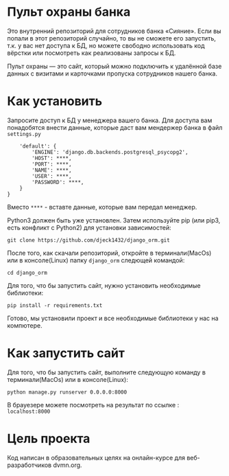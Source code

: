 # Пульт охраны банка
Это внутренний репозиторий для сотрудников банка «Сияние». Если вы попали в этот репозиторий случайно, то вы не сможете его запустить, т.к. у вас нет доступа к БД, но можете свободно использовать код вёрстки или посмотреть как реализованы запросы к БД.

Пульт охраны — это сайт, который можно подключить к удалённой базе данных с визитами и карточками пропуска сотрудников нашего банка.

# Как установить
Запросите доступ к БД у менеджера вашего банка. Для доступа вам понадобятся внести данные, которые даст вам мендержер банка в файл
```settings.py``` <br>
```DATABASES = {
    'default': {
        'ENGINE': 'django.db.backends.postgresql_psycopg2',
        'HOST': ****,
        'PORT': ****,
        'NAME': ****,
        'USER': ****,
        'PASSWORD': ****,
    }
}
```
Вместо ```****``` - вставте данные, которые вам передал менеджер.<br>

Python3 должен быть уже установлен. Затем используйте pip (или pip3, есть конфликт с Python2) для установки зависимостей:<br>

``` git clone https://github.com/djeck1432/django_orm.git ```

После того, как скачали репозиторий, откройте в терминали(MacOs) или в консоле(Linux) папку ```django_orm``` следющей командой:<br>

```cd django_orm```

Для того, что бы запустить сайт, нужно установить необходимые библиотеки:<br>

```pip install -r requirements.txt ```

Готово, мы установили проект и все необходимые библиотеки у нас на компютере.

# Как запустить сайт 

Для того, что бы запустить сайт, выполните следующую команду в терминали(MacOs) или в консоле(Linux):<br>

```python manage.py runserver 0.0.0.0:8000 ```

В брауезере можете посмотреть на результат по ссылке :``` localhost:8000```


# Цель проекта

Код написан в образовательных целях на онлайн-курсе для веб-разработчиков dvmn.org.
